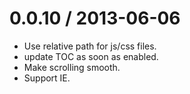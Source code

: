 0.0.10 / 2013-06-06
===================
  * Use relative path for js/css files.
  * update TOC as soon as enabled.
  * Make scrolling smooth.
  * Support IE.